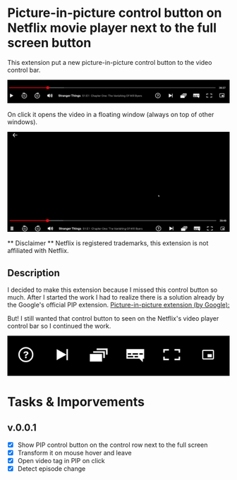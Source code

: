 # Picture-in-picture control button on Netflix movie player next to the full screen button
This extension put a new picture-in-picture control button to the video control bar.

![Screenshot](resources/Capture.PNG)

On click it opens the video in a floating window (always on top of other windows).

![Screenrecord](resources/capture.gif)

** Disclaimer ** Netflix is registered trademarks, this extension is not affiliated with Netflix.

## Description
I decided to make this extension because I missed this control button so much. After I started the work I had to realize there is a solution already by the Google's official PIP extension. [Picture-in-picture extension (by Google):](https://chrome.google.com/webstore/detail/picture-in-picture-extens/hkgfoiooedgoejojocmhlaklaeopbecg)

But! I still wanted that control button to seen on the Netflix's video player control bar so I continued the work.

![Screenshot2](resources/capture2.png)

# Tasks & Imporvements

## v.0.0.1
- [X] Show PIP control button on the control row next to the full screen
- [X] Transform it on mouse hover and leave
- [X] Open video tag in PIP on click
- [X] Detect episode change
